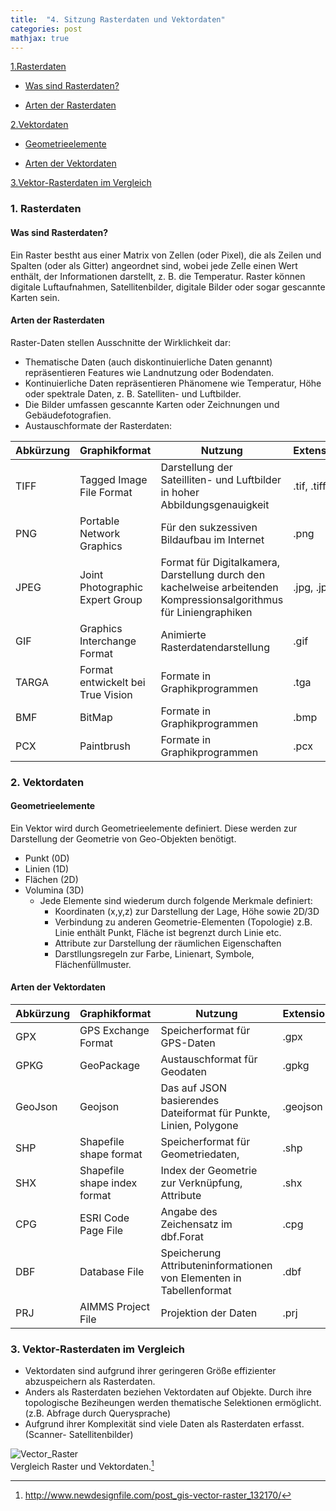 ```yaml
---
title:  "4. Sitzung Rasterdaten und Vektordaten"
categories: post
mathjax: true
---
```


[1.Rasterdaten](#1-rasterdaten)
   
  - [Was sind Rasterdaten?](#was-sind-rasterdaten-?)
  
  - [Arten der Rasterdaten](#arten-der-rasterdaten)



[2.Vektordaten](#2-vektordaten)

  - [Geometrieelemente](#geometrieelemente)
  
  - [Arten der Vektordaten](#arten-der-vektordaten)
  
[3.Vektor-Rasterdaten im Vergleich](#3-vektor-rasterdaten-im-vergleich)
  

### 1. Rasterdaten 

#### Was sind Rasterdaten?
     
Ein Raster bestht aus einer Matrix von Zellen (oder Pixel), die als Zeilen und Spalten (oder als Gitter) angeordnet sind, 
wobei jede Zelle einen Wert enthält, der Informationen darstellt, z. B. die Temperatur. 
Raster können digitale Luftaufnahmen, Satellitenbilder, digitale Bilder oder sogar gescannte Karten sein.

#### Arten der Rasterdaten

Raster-Daten stellen Ausschnitte der Wirklichkeit dar:

* Thematische Daten (auch diskontinuierliche Daten genannt) repräsentieren Features wie Landnutzung oder Bodendaten.
* Kontinuierliche Daten repräsentieren Phänomene wie Temperatur, Höhe oder spektrale Daten, z. B. Satelliten- und Luftbilder.
* Die Bilder umfassen gescannte Karten oder Zeichnungen und Gebäudefotografien.
* Austauschformate der Rasterdaten: 

|Abkürzung|Graphikformat|Nutzung|Extension|
|------|---|---|---|
|TIFF|Tagged Image File Format |Darstellung der Sateilliten- und Luftbilder in hoher Abbildungsgenauigkeit|.tif, .tiff|
|PNG|Portable Network Graphics |Für den sukzessiven Bildaufbau im Internet|.png|
|JPEG|Joint Photographic Expert Group|Format für Digitalkamera, Darstellung durch den kachelweise arbeitenden Kompressionsalgorithmus für Liniengraphiken|.jpg, .jpeg|
|GIF|Graphics Interchange Format | Animierte Rasterdatendarstellung|.gif|
|TARGA|Format entwickelt bei True Vision|Formate in Graphikprogrammen|.tga|
|BMF|BitMap|Formate in Graphikprogrammen|.bmp|
|PCX|Paintbrush|Formate in Graphikprogrammen|.pcx|

### 2. Vektordaten

#### Geometrieelemente
Ein Vektor wird durch Geometrieelemente definiert. 
Diese werden zur Darstellung der Geometrie von Geo-Objekten benötigt.

   * Punkt    (0D) 
   * Linien   (1D) 
   * Flächen  (2D)
   * Volumina (3D)
      * Jede Elemente sind wiederum durch folgende Merkmale definiert: 
         - Koordinaten (x,y,z) zur Darstellung der Lage, Höhe sowie 2D/3D
         - Verbindung zu anderen Geometrie-Elementen (Topologie)
              z.B. Linie enthält Punkt, Fläche ist begrenzt durch Linie etc. 
         - Attribute zur Darstellung der räumlichen Eigenschaften
         - Darstllungsregeln zur Farbe, Linienart, Symbole, Flächenfüllmuster. 
                     
#### Arten der Vektordaten

|Abkürzung|Graphikformat|Nutzung|Extension|
|------|---|---|---|
|GPX|GPS Exchange Format|Speicherformat für GPS-Daten|.gpx|
|GPKG|GeoPackage|Austauschformat für Geodaten|.gpkg|
|GeoJson|Geojson|Das auf JSON basierendes Dateiformat für Punkte, Linien, Polygone|.geojson|
|SHP|Shapefile shape format|Speicherformat für Geometriedaten, |.shp|
|SHX|Shapefile shape index format|Index der Geometrie zur Verknüpfung, Attribute|.shx|
|CPG|ESRI Code Page File|Angabe des Zeichensatz im dbf.Forat |.cpg|
|DBF|Database File|Speicherung Attributeninformationen von Elementen in Tabellenformat|.dbf|
|PRJ|AIMMS Project File|Projektion der Daten|.prj|

### 3. Vektor-Rasterdaten im Vergleich

* Vektordaten sind aufgrund ihrer geringeren Größe effizienter abzuspeichern als Rasterdaten. 
* Anders als Rasterdaten beziehen Vektordaten auf Objekte. Durch ihre topologische Beziheungen werden thematische Selektionen ermöglicht. (z.B. Abfrage durch Querysprache)  
* Aufgrund ihrer Komplexität sind viele Daten als Rasterdaten erfasst.(Scanner- Satellitenbilder)

![Vector_Raster](https://github.com/Monsieur-Park/monsieur-park.github.io/blob/master/_Images/Vector_Raster.jpg?raw=true)<br>                Vergleich Raster und Vektordaten.[^1]   

[^1]: http://www.newdesignfile.com/post_gis-vector-raster_132170/

